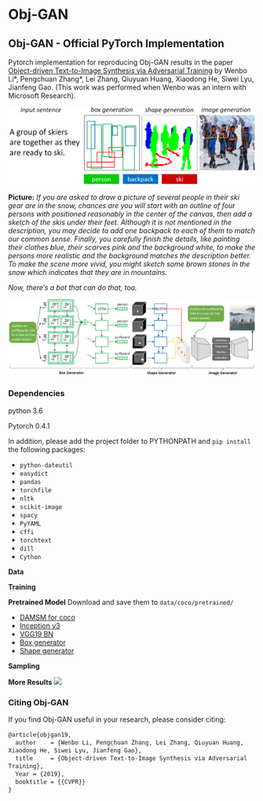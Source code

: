 # Obj-GAN
## Obj-GAN - Official PyTorch Implementation

Pytorch implementation for reproducing Obj-GAN results in the paper [Object-driven Text-to-Image Synthesis via Adversarial Training](https://arxiv.org/pdf/1902.10740.pdf) by Wenbo Li*, Pengchuan Zhang*, Lei Zhang, Qiuyuan Huang, Xiaodong He, Siwei Lyu, Jianfeng Gao. (This work was performed when Wenbo was an intern with Microsoft Research).

<img src="step_vis.png"/>

**Picture:** *If you are asked to draw a picture of several people in their ski gear are in the snow, chances are you will start with an outline of four persons with positioned reasonably in the center of the canvas, then add a sketch of the skis under their feet. Although it is not mentioned in the description, you may decide to add one backpack to each of them to match our common sense. Finally, you carefully finish the details, like painting their clothes blue, their scarves pink and the background white, to make the persons more realistic and the background matches the description better. To make the scene more vivid, you might sketch some brown stones in the snow which indicates that they are in mountains.*

*Now, there’s a bot that can do that, too.*

<img src="framework.png"/>

### Dependencies
python 3.6

Pytorch 0.4.1

In addition, please add the project folder to PYTHONPATH and `pip install` the following packages:
- `python-dateutil`
- `easydict`
- `pandas`
- `torchfile`
- `nltk`
- `scikit-image`
- `spacy`
- `PyYAML`
- `cffi`
- `torchtext`
- `dill`
- `Cython`

**Data**


**Training**

**Pretrained Model**
Download and save them to `data/coco/pretrained/`
- [DAMSM for coco](https://drive.google.com/open?id=1zIrXCE9F6yfbEJIbNP5-YrEe2pZcPSGJ)
- [Inception v3](https://download.pytorch.org/models/inception_v3_google-1a9a5a14.pth)
- [VGG19 BN](https://download.pytorch.org/models/vgg19_bn-c79401a0.pth)
- [Box generator](https://drive.google.com/file/d/1OTZDywt1UGzUykAXBXmvVA6aAlQzbMjv/view?usp=sharing)
- [Shape generator](https://drive.google.com/file/d/1vyfXxh4eC1ccs9XNhC8OIylErhwLdvmN/view?usp=sharing)

**Sampling**

**More Results**
<img src="example.png"/>


### Citing Obj-GAN
If you find Obj-GAN useful in your research, please consider citing:

```
@article{objgan19,
  author    = {Wenbo Li, Pengchuan Zhang, Lei Zhang, Qiuyuan Huang, Xiaodong He, Siwei Lyu, Jianfeng Gao},
  title     = {Object-driven Text-to-Image Synthesis via Adversarial Training},
  Year = {2019},
  booktitle = {{CVPR}}
}
